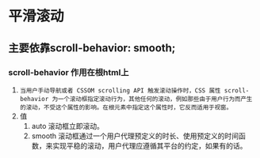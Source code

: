 # 平滑滚动

## 主要依靠scroll-behavior: smooth; 

### scroll-behavior 作用在根html上

  1) `当用户手动导航或者 CSSOM scrolling API 触发滚动操作时，CSS 属性 scroll-behavior 为一个滚动框指定滚动行为，其他任何的滚动，例如那些由于用户行为而产生的滚动，不受这个属性的影响。在根元素中指定这个属性时，它反而适用于视窗。`
  2) 值
     1) auto 滚动框立即滚动。
     2) smooth 滚动框通过一个用户代理预定义的时长、使用预定义的时间函数，来实现平稳的滚动，用户代理应遵循其平台的约定，如果有的话。
